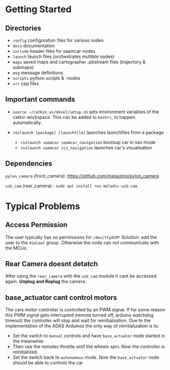 # Getting Started

## Directories
- `config`    configuration files for various nodes
- `docs`      documentation
- `include`   header files for saamcar nodes
- `launch`    launch files (orchestrates multible nodes)
- `maps`      saved maps and cartographer .pbstream files (trajectory & submaps)
- `msg`       message definitions
- `scripts`   python scripts & -nodes
- `src`       cpp files

## Important commands
- `source ~/catkin_ws/devel/setup.sh` sets environment variables of the catkin workspace. This can be added to `bashrc`, to happen automatically.

- `roslaunch [package] [launchfile]` launches launchfiles from a package
    - `roslaunch saamcar saamcar_navigation`    bootsup car in nav mode
    - `roslaunch saamcar viz_navigation`        launches car's visualisation 

## Dependencies
`pylon_camera` (front_camera): https://github.com/magazino/pylon_camera

`usb_cam` (rear_camera) : `sudo apt install ros-melodic-usb-cam`

# Typical Problems
## Access Permission
The user typically has no permissions for `/dev/ttyACM*` Solution: add the user to the `dialout` group. Otherwise the node can not communicate with the MCUs.

## Rear Camera doesnt detatch
After using the `rear_camera` with the `usb_cam` module it cant be accessed again. **Unplug and Replug** the camera.

## base_actuator cant control motors
The cars motor controller is controlled by an PWM signal. If for some reason this PWM signal gets interrupted (remote turned off, arduino watchdog timeout) the controller will stop and wait for reinitialisation. Due to the implementation of the ADAS Arduinos the only way of reinitialization is to:
- Set the switch to `manual` controls and have `base_actuator` node started in the meanwhile
- Then use the remotes throttle until the wheels spin. Now the controller is reinitialized.
- Set the switch back to `autonomous` mode. Now the `base_actuator` node should be able to controls the car

 